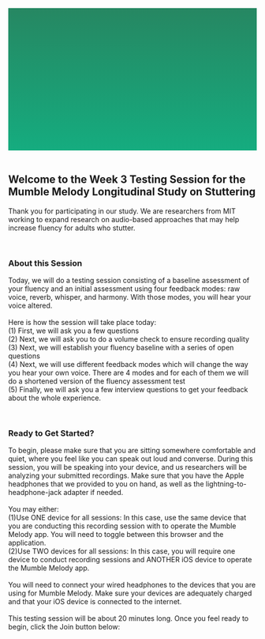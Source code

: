 <section style="height: 30vw; min-height: 15rem;
      background: linear-gradient(#268762, #15ac7f)">
        <div style="
          height: 30vw;
          min-height: 15rem;
          background-image: url(https://raw.githubusercontent.com/alishakodibagkar/MumbleMelody_Longitudinal_Baseline/master/protocol/mainlogooval2.svg);
          background-position: center;
          background-size: contain;
          background-repeat: no-repeat">
        </div>
      </section>
      <br>


<section>
<div class="container-fluid">
  <h2>Welcome to the Week 3 Testing Session for the Mumble Melody Longitudinal Study on Stuttering</h2>
  <p>Thank you for participating in our study. We are researchers from MIT working to expand research on audio-based approaches that may help increase fluency for adults who stutter.
  </p>
</div>
</section>


<section>
  <div class="text" style="padding-top: 1rem">
    <h3>About this Session</h3>
    <p>Today, we will do a testing session consisting of a baseline assessment of your fluency and an initial assessment using four feedback modes: raw voice, reverb, whisper, and harmony. With those modes, you will hear your voice altered.<br><br>Here is how the session will take place today:
<br>(1) First, we will ask you a few questions
<br>(2) Next, we will ask you to do a volume check to ensure recording quality
<br>(3) Next, we will establish your fluency baseline with a series of open questions
<br>(4) Next, we will use different feedback modes which will change the way you hear your own voice. There are 4 modes and for each of them we will do a shortened version of the fluency assessment test
<br>(5) Finally, we will ask you a few interview questions to get your feedback about the whole experience. 
    </p>
  </div>
</div>
</section>

<section>
  <div class="text" style="padding-top: 1rem">
    <h3>Ready to Get Started?</h3>
    <p>To begin, please make sure that you are sitting somewhere comfortable and quiet, where you feel like you can speak out loud and converse.  During this session, you will be speaking into your device, and us researchers will be analyzing your submitted recordings. Make sure that you have the Apple headphones that we provided to you on hand, as well as the lightning-to-headphone-jack adapter if needed.<br><br>You may either:<br>(1)Use ONE device for all sessions: In this case, use the same device that you are conducting this recording session with to operate the Mumble Melody app. You will need to toggle between this browser and the application.<br>(2)Use TWO devices for all sessions: In this case, you will require one device to conduct recording sessions and ANOTHER iOS device to operate the Mumble Melody app.<br><br>You will need to connect your wired headphones to the devices that you are using for Mumble Melody. Make sure your devices are adequately charged and that your iOS device is connected to the internet.<br><br>This testing session will be about 20 minutes long. Once you feel ready to begin, click the Join button below:
    </p>
  </div>
</div>
</section>
